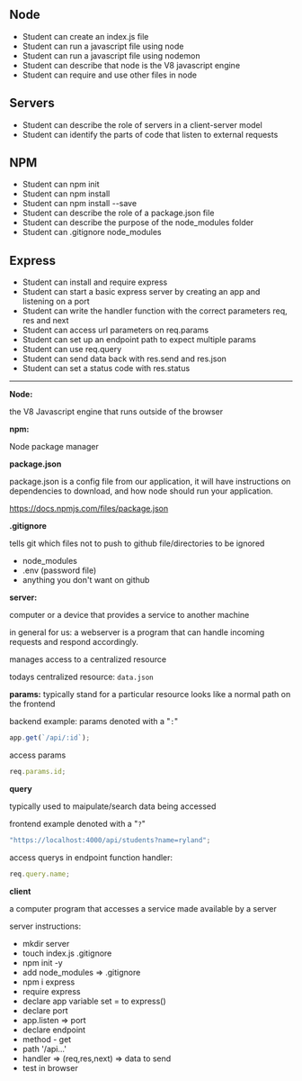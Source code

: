 ## Node

- Student can create an index.js file
- Student can run a javascript file using node
- Student can run a javascript file using nodemon
- Student can describe that node is the V8 javascript engine
- Student can require and use other files in node

## Servers

- Student can describe the role of servers in a client-server model
- Student can identify the parts of code that listen to external requests

## NPM

- Student can npm init
- Student can npm install
- Student can npm install --save
- Student can describe the role of a package.json file
- Student can describe the purpose of the node_modules folder
- Student can .gitignore node_modules

## Express

- Student can install and require express
- Student can start a basic express server by creating an app and listening on a port
- Student can write the handler function with the correct parameters req, res and next
- Student can access url parameters on req.params
- Student can set up an endpoint path to expect multiple params
- Student can use req.query
- Student can send data back with res.send and res.json
- Student can set a status code with res.status

---

**Node:**

the V8 Javascript engine that runs outside of the browser

**npm:**

Node package manager

**package.json**

package.json is a config file from our application, it will have instructions on dependencies to download, and how node should run your application.

https://docs.npmjs.com/files/package.json

**.gitignore**

tells git which files not to push to github
file/directories to be ignored

- node_modules
- .env (password file)
- anything you don't want on github

**server:**

computer or a device that provides a service to another machine

in general for us:
a webserver is a program that can handle incoming requests and respond accordingly.

manages access to a centralized resource

todays centralized resource: `data.json`

**params:**
typically stand for a particular resource looks like a normal path on the frontend

backend example:
params denoted with a "`:`"

```js
app.get(`/api/:id`);
```

access params

```js
req.params.id;
```

**query**

typically used to maipulate/search data being accessed

frontend example
denoted with a "`?`"

```js
"https://localhost:4000/api/students?name=ryland";
```

access querys in endpoint function handler:

```js
req.query.name;
```

**client**

a computer program that accesses a service made available by a server

server instructions:

- mkdir server
- touch index.js .gitignore
- npm init -y
- add node_modules => .gitignore
- npm i express
- require express
- declare app variable set = to express()
- declare port
- app.listen => port
- declare endpoint
- method - get
- path '/api...'
- handler => (req,res,next) => data to send
- test in browser
